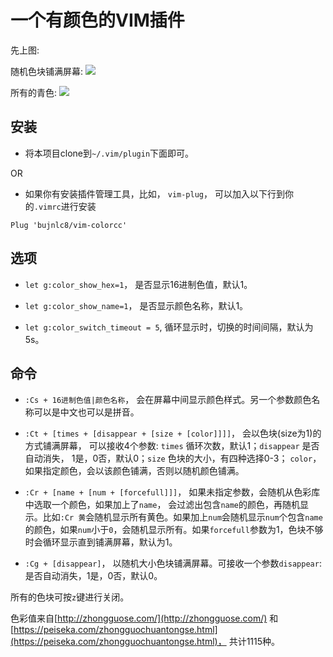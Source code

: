 # 一个有颜色的VIM插件

先上图:

随机色块铺满屏幕:
![](https://s3.bmp.ovh/imgs/2021/10/f84fa991a403c02b.jpg)


所有的青色:
![](https://s3.bmp.ovh/imgs/2021/10/72cc3d9a2ff864a5.jpg)

## 安装

*   将本项目clone到`~/.vim/plugin`下面即可。

OR

*   如果你有安装插件管理工具，比如， `vim-plug`， 可以加入以下行到你的`.vimrc`进行安装

<!---->

    Plug 'bujnlc8/vim-colorcc'


## 选项

* `let g:color_show_hex=1`， 是否显示16进制色值，默认1。

* `let g:color_show_name=1`， 是否显示颜色名称，默认1。

* `let g:color_switch_timeout = 5`, 循环显示时，切换的时间间隔，默认为5s。

## 命令

* `:Cs + 16进制色值|颜色名称`， 会在屏幕中间显示颜色样式。另一个参数颜色名称可以是中文也可以是拼音。

* `:Ct + [times + [disappear + [size + [color]]]]`， 会以色块(size为1)的方式铺满屏幕， 可以接收4个参数: `times` 循环次数，默认1；`disappear` 是否自动消失， 1是，0否，默认0；`size` 色块的大小，有四种选择0-3； `color`， 如果指定颜色，会以该颜色铺满，否则以随机颜色铺满。

* `:Cr + [name + [num + [forcefull]]]`， 如果未指定参数，会随机从色彩库中选取一个颜色，如果加上了`name`， 会过滤出包含`name`的颜色，再随机显示。比如`:Cr 黄`会随机显示所有黄色。如果加上`num`会随机显示`num`个包含`name`的颜色，如果`num`小于`0`，会随机显示所有。如果`forcefull`参数为1，色块不够时会循环显示直到铺满屏幕，默认为1。

* `:Cg + [disappear]`， 以随机大小色块铺满屏幕。可接收一个参数`disappear`:是否自动消失，1是，0否，默认0。


所有的色块可按`z`键进行关闭。

色彩值来自[http://zhongguose.com/](http://zhongguose.com/) 和 [https://peiseka.com/zhongguochuantongse.html](https://peiseka.com/zhongguochuantongse.html)， 共计1115种。

